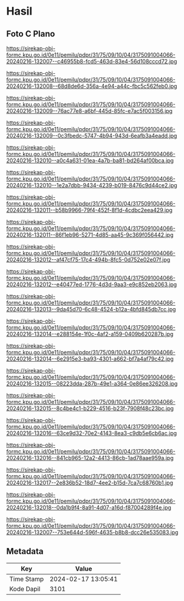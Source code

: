 # Hasil

## Foto C Plano

https://sirekap-obj-formc.kpu.go.id/0e11/pemilu/pdpr/31/75/09/10/04/3175091004066-20240216-132007--c46955b8-fcd5-463d-83e4-56d108cccd72.jpg

https://sirekap-obj-formc.kpu.go.id/0e11/pemilu/pdpr/31/75/09/10/04/3175091004066-20240216-132008--68d8de6d-356a-4e94-a44c-fbc5c562feb0.jpg

https://sirekap-obj-formc.kpu.go.id/0e11/pemilu/pdpr/31/75/09/10/04/3175091004066-20240216-132009--76ac77e8-a6bf-445d-85fc-e7ac5f003156.jpg

https://sirekap-obj-formc.kpu.go.id/0e11/pemilu/pdpr/31/75/09/10/04/3175091004066-20240216-132009--0c3fbedc-5747-4b94-943d-6eafb3a4eadd.jpg

https://sirekap-obj-formc.kpu.go.id/0e11/pemilu/pdpr/31/75/09/10/04/3175091004066-20240216-132010--a0c4a631-01ea-4a7b-ba81-bd264af00bca.jpg

https://sirekap-obj-formc.kpu.go.id/0e11/pemilu/pdpr/31/75/09/10/04/3175091004066-20240216-132010--1e2a7dbb-9434-4239-b019-8476c9d44ce2.jpg

https://sirekap-obj-formc.kpu.go.id/0e11/pemilu/pdpr/31/75/09/10/04/3175091004066-20240216-132011--b58b9966-79f4-452f-8f1d-4cdbc2eea429.jpg

https://sirekap-obj-formc.kpu.go.id/0e11/pemilu/pdpr/31/75/09/10/04/3175091004066-20240216-132011--86f1eb96-5271-4d85-aa45-9c369f056442.jpg

https://sirekap-obj-formc.kpu.go.id/0e11/pemilu/pdpr/31/75/09/10/04/3175091004066-20240216-132012--af47cf75-17c4-494b-8fc5-0d752e02e07f.jpg

https://sirekap-obj-formc.kpu.go.id/0e11/pemilu/pdpr/31/75/09/10/04/3175091004066-20240216-132012--e40477ed-1776-4d3d-9aa3-e9c852eb2063.jpg

https://sirekap-obj-formc.kpu.go.id/0e11/pemilu/pdpr/31/75/09/10/04/3175091004066-20240216-132013--9da45d70-6c48-4524-b12a-4bfd845db7cc.jpg

https://sirekap-obj-formc.kpu.go.id/0e11/pemilu/pdpr/31/75/09/10/04/3175091004066-20240216-132014--e288154e-1f0c-4af2-a159-0409b620287b.jpg

https://sirekap-obj-formc.kpu.go.id/0e11/pemilu/pdpr/31/75/09/10/04/3175091004066-20240216-132014--6e2915e3-ba93-4301-a662-bf7a4af79c42.jpg

https://sirekap-obj-formc.kpu.go.id/0e11/pemilu/pdpr/31/75/09/10/04/3175091004066-20240216-132015--08223dda-287b-49e1-a364-0e86ee326208.jpg

https://sirekap-obj-formc.kpu.go.id/0e11/pemilu/pdpr/31/75/09/10/04/3175091004066-20240216-132015--8c4be4c1-b229-4516-b23f-7908f48c23bc.jpg

https://sirekap-obj-formc.kpu.go.id/0e11/pemilu/pdpr/31/75/09/10/04/3175091004066-20240216-132016--63ce9d32-70e2-4143-8ea3-c9db5e6cb6ac.jpg

https://sirekap-obj-formc.kpu.go.id/0e11/pemilu/pdpr/31/75/09/10/04/3175091004066-20240216-132016--841cb965-12a2-4413-86cb-1ad78aae959a.jpg

https://sirekap-obj-formc.kpu.go.id/0e11/pemilu/pdpr/31/75/09/10/04/3175091004066-20240216-132017--2e836b52-18d7-4ee2-b15d-7ca7c68760b1.jpg

https://sirekap-obj-formc.kpu.go.id/0e11/pemilu/pdpr/31/75/09/10/04/3175091004066-20240216-132018--0da1b9f4-8a91-4d07-a16d-f87004289f4e.jpg

https://sirekap-obj-formc.kpu.go.id/0e11/pemilu/pdpr/31/75/09/10/04/3175091004066-20240216-132007--753e644d-596f-4635-b8b8-dcc26e535083.jpg


## Metadata

| Key        | Value               |
| ---------- | ------------------- |
| Time Stamp | 2024-02-17 13:05:41 |
| Kode Dapil | 3101                |




